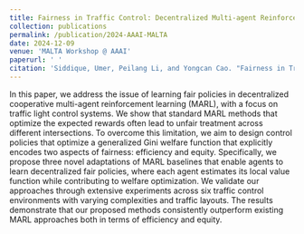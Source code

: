 ```yaml
---
title: Fairness in Traffic Control: Decentralized Multi-agent Reinforcement Learning with Generalized Gini Welfare Functions
collection: publications
permalink: /publication/2024-AAAI-MALTA
date: 2024-12-09
venue: 'MALTA Workshop @ AAAI'
paperurl: ' '
citation: 'Siddique, Umer, Peilang Li, and Yongcan Cao. "Fairness in Traffic Control: Decentralized Multi-agent Reinforcement Learning with Generalized Gini Welfare Functions." MALTA Workshop @ AAAI. 2024.'
---
```


In this paper, we address the issue of learning fair policies in decentralized cooperative multi-agent reinforcement learning (MARL), with a focus on traffic light control systems. 
We show that standard MARL methods that optimize the expected rewards often lead to unfair treatment across different intersections. 
To overcome this limitation, we aim to design control policies that optimize a generalized Gini welfare function that explicitly encodes two aspects of fairness: efficiency and equity. 
Specifically, we propose three novel adaptations of MARL baselines that enable agents to learn decentralized fair policies, where each agent estimates its local value function while contributing to welfare optimization. 
We validate our approaches through extensive experiments across six traffic control environments with varying complexities and traffic layouts. 
The results demonstrate that our proposed methods consistently outperform existing MARL approaches both in terms of efficiency and equity.
 <!-- [Download paper here](https://openreview.net/pdf?id=OC5aj4oVdL) -->